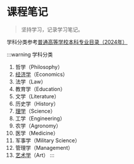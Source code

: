 # 课程笔记

> 坚持学习，记录学习笔记。

学科分类参考[普通高等学校本科专业目录（2024年）](http://www.moe.gov.cn/srcsite/A08/moe_1034/s4930/202403/W020240319305498791768.pdf)

:::warning 学科分类

1. 哲学（Philosophy）
2. [经济学](./economics/)（Economics）
3. 法学（Law）
4. 教育学（Education）
5. 文学（Literature）
6. 历史学（History）
7. [理学](./science/)（Science）
8. 工学（Engineering）
9. 农学（Agronomy）
10. 医学（Medicine）
11. 军事学（Military Science）
12. 管理学（Management）
13. [艺术学](./art/)（Art）
:::
